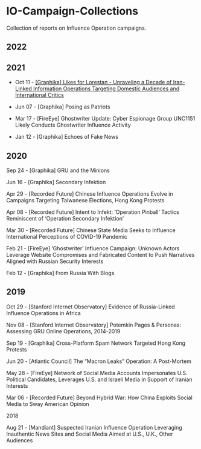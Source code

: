 # IO-Campaign-Collections
Collection of reports on Influence Operation campaigns.


## 2022


## 2021

* Oct 11 - [[Graphika] Likes for Lorestan - Unraveling a Decade of Iran-Linked Information Operations Targeting Domestic Audiences and International Critics](https://public-assets.graphika.com/reports/graphika_report_likes_for_lorestan.pdf)

* Jun 07 - [Graphika] Posing as Patriots

* Mar 17 - [FireEye] Ghostwriter Update: Cyber Espionage Group UNC1151 Likely Conducts Ghostwriter Influence Activity

* Jan 12 - [Graphika] Echoes of Fake News



## 2020

Sep 24 - [Graphika] GRU and the Minions

Jun 16 - [Graphika] Secondary Infektion 

Apr 29 - [Recorded Future] Chinese Influence Operations Evolve in Campaigns Targeting Taiwanese Elections, Hong Kong Protests

Apr 08 - [Recorded Future] Intent to Infekt: ‘Operation Pinball’ Tactics Reminiscent of ‘Operation Secondary Infektion’

Mar 30 - [Recorded Future] Chinese State Media Seeks to Influence International Perceptions of COVID-19 Pandemic

Feb 21 - [FireEye] ‘Ghostwriter’ Influence Campaign: Unknown Actors Leverage Website Compromises and Fabricated Content to Push Narratives Aligned with Russian Security Interests

Feb 12 - [Graphika] From Russia With Blogs




## 2019

Oct 29 - [Stanford Internet Observatory] Evidence of Russia-Linked Influence Operations in Africa

Nov 08 - [Stanford Internet Observatory] Potemkin Pages & Personas: Assessing GRU Online Operations, 2014-2019

Sep 19 - [Graphika] Cross-Platform Spam Network Targeted Hong Kong Protests

Jun 20 - [Atlantic Council] The “Macron Leaks” Operation: A Post-Mortem

May 28 - [FireEye] Network of Social Media Accounts Impersonates U.S. Political Candidates, Leverages U.S. and Israeli Media in Support of Iranian Interests

Mar 06 - [Recorded Future] Beyond Hybrid War: How China Exploits Social Media to Sway American Opinion

2018

Aug 21 - [Mandiant] Suspected Iranian Influence Operation Leveraging Inauthentic News Sites and Social Media Aimed at U.S., U.K., Other Audiences


